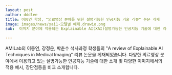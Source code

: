 ```yaml
---
layout: post
author: dddlee
title: 이동언 학생, "의료영상 분야를 위한 설명가능한 인공지능 기술 리뷰" 논문 게재
image: images/news/xai1-모델별 예제.drawio.png
sub:  이미지 분야에 적용되는 Explainable AI(XAI)설명가능한 인공지능 기술에 대한 리뷰 논문 게재 (2022.08)

---
```

AMILab의 이동언, 강정운, 박춘수 석사과정 학생들의 "A review of Explainable AI Techniques in Medical Imaging" 리뷰 논문을 게재되었습니다.
다양한 의료영상 분야에서 이용되고 있는 설명가능한 인공지능 기술에 대한 소개 및 다양한 이미지에서의 적용 예시, 장단점등을 비교 소개합니다.